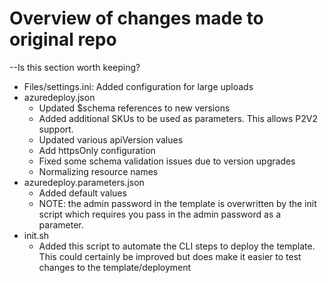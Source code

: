 # Overview of changes made to original repo

--Is this section worth keeping?

- Files/settings.ini: Added configuration for large uploads
- azuredeploy.json
    - Updated $schema references to new versions
    - Added additional SKUs to be used as parameters. This allows P2V2 support.
    - Updated various apiVersion values
    - Add httpsOnly configuration
    - Fixed some schema validation issues due to version upgrades
    - Normalizing resource names
- azuredeploy.parameters.json
    - Added default values
    - NOTE: the admin password in the template is overwritten by the init script which requires you pass in the admin password as a parameter.    
- init.sh
    - Added this script to automate the CLI steps to deploy the template. This could certainly be improved but does make it easier to test changes to the template/deployment
